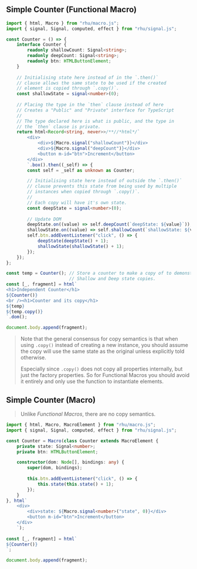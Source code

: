 ## Simple Counter (Functional Macro)

```typescript
import { html, Macro } from "rhu/macro.js";
import { signal, Signal, computed, effect } from "rhu/signal.js";

const Counter = () => {
    interface Counter { 
        readonly shallowCount: Signal<string>;
        readonly deepCount: Signal<string>;
        readonly btn: HTMLButtonElement;
    }
    
    // Initialising state here instead of in the `.then()`
    // clause allows the same state to be used if the created
    // element is copied through `.copy()`.
    const shallowState = signal<number>(0);
    
    // Placing the type in the `then` clause instead of here
    // Creates a "Public" and "Private" interface for TypeScript
    //
    // The type declared here is what is public, and the type in
    // the `then` clause is private.
    return html<Record<string, never>>/**//*html*/`
        <div>
            <div>${Macro.signal("shallowCount")}</div>
            <div>${Macro.signal("deepCount")}</div>
            <button m-id="btn">Increment</button>
        </div>
        `.box().then((_self) => {
        const self = _self as unknown as Counter;

        // Initialising state here instead of outside the `.then()`
        // clause prevents this state from being used by multiple
        // instances when copied through `.copy()`.
        //
        // Each copy will have it's own state.
        const deepState = signal<number>(0);
        
        // Update DOM
        deepState.on((value) => self.deepCount(`deepState: ${value}`));
        shallowState.on((value) => self.shallowCount(`shallowState: ${value}`));
        self.btn.addEventListener("click", () => {
            deepState(deepState() + 1);
            shallowState(shallowState() + 1);
        });
    });
};

const temp = Counter(); // Store a counter to make a copy of to demonstrate
                        // Shallow and Deep state copies.
const [_, fragment] = html`
<h1>Independent Counter</h1>
${Counter()}
<br /><h1>Counter and its copy</h1>
${temp}
${temp.copy()}
`.dom();

document.body.append(fragment);
```

> Note that the general consensus for copy semantics is that when using `.copy()` instead of creating a new instance, you should assume the copy will use the same state as the original unless explicitly told otherwise.
> 
> Especially since `.copy()` does not copy all properties internally, but just the factory properties. So for Functional Macros you should avoid it entirely and only use the function to instantiate elements.
## Simple Counter (Macro)

> Unlike *Functional Macros*, there are no copy semantics.

```typescript
import { html, Macro, MacroElement } from "rhu/macro.js";
import { signal, Signal, computed, effect } from "rhu/signal.js";

const Counter = Macro(class Counter extends MacroElement {
    private state: Signal<number>;
    private btn: HTMLButtonElement;

    constructor(dom: Node[], bindings: any) {
        super(dom, bindings);
        
        this.btn.addEventListener("click", () => {
            this.state(this.state() + 1);
        });
    }
}, html`
    <div>
        <div>state: ${Macro.signal<number>("state", 0)}</div>
        <button m-id="btn">Increment</button>
    </div>
    `);
    
const [_, fragment] = html`
${Counter()}
`;

document.body.append(fragment);
```